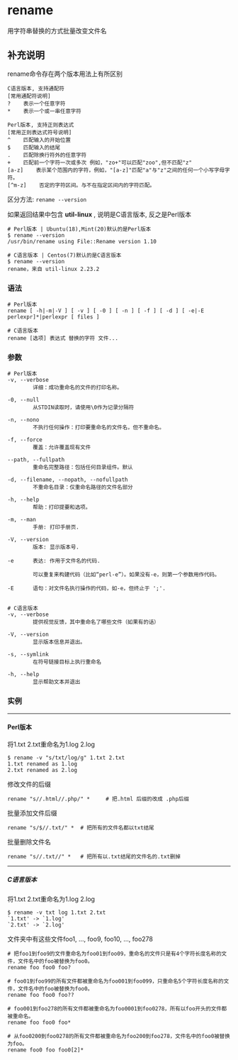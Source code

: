 #  rename

用字符串替换的方式批量改变文件名

##  补充说明

rename命令存在两个版本用法上有所区别

    
    
    C语言版本, 支持通配符
    [常用通配符说明]
    ?    表示一个任意字符
    *    表示一个或一串任意字符
    
    Perl版本, 支持正则表达式
    [常用正则表达式符号说明]
    ^    匹配输入的开始位置
    $    匹配输入的结尾
    .    匹配除换行符外的任意字符
    +    匹配前一个字符一次或多次 例如，"zo+"可以匹配"zoo",但不匹配"z"
    [a-z]    表示某个范围内的字符，例如，"[a-z]"匹配"a"与"z"之间的任何一个小写字母字符。
    [^m-z]    否定的字符区间。与不在指定区间内的字符匹配。
    

区分方法: ` rename --version `

如果返回结果中包含 **util-linux** , 说明是C语言版本, 反之是Perl版本

    
    
    # Perl版本 | Ubuntu(18),Mint(20)默认的是Perl版本
    $ rename --version
    /usr/bin/rename using File::Rename version 1.10
    
    # C语言版本 | Centos(7)默认的是C语言版本
    $ rename --version
    rename，来自 util-linux 2.23.2
    

###  语法

    
    
    # Perl版本
    rename [ -h|-m|-V ] [ -v ] [ -0 ] [ -n ] [ -f ] [ -d ] [ -e|-E perlexpr]*|perlexpr [ files ]
    
    # C语言版本
    rename [选项] 表达式 替换的字符 文件...
    

###  参数

    
    
    # Perl版本
    -v, --verbose
            详细：成功重命名的文件的打印名称。
    
    -0, --null
            从STDIN读取时，请使用\0作为记录分隔符
    
    -n, --nono
            不执行任何操作：打印要重命名的文件名，但不重命名。
    
    -f, --force
            覆盖：允许覆盖现有文件
    
    --path, --fullpath
            重命名完整路径：包括任何目录组件。默认
    
    -d, --filename, --nopath, --nofullpath
            不重命名目录：仅重命名路径的文件名部分
    
    -h, --help
            帮助：打印提要和选项。
    
    -m, --man
            手册: 打印手册页.
    
    -V, --version
            版本: 显示版本号.
    
    -e      表达: 作用于文件名的代码.
    
            可以重复来构建代码（比如“perl-e”）。如果没有-e，则第一个参数用作代码。
    
    -E      语句：对文件名执行操作的代码，如-e，但终止于 ';'.
    
    
    # C语言版本
    -v, --verbose
            提供视觉反馈，其中重命名了哪些文件（如果有的话）
    
    -V, --version
            显示版本信息并退出。
    
    -s, --symlink
            在符号链接目标上执行重命名
    
    -h, --help
            显示帮助文本并退出
    

###  实例

* * *

####  Perl版本

将1.txt 2.txt重命名为1.log 2.log

    
    
    $ rename -v "s/txt/log/g" 1.txt 2.txt
    1.txt renamed as 1.log
    2.txt renamed as 2.log
    

修改文件的后缀

    
    
    rename "s//.html//.php/" *     # 把.html 后缀的改成 .php后缀
    

批量添加文件后缀

    
    
    rename "s/$//.txt/" *  # 把所有的文件名都以txt结尾
    

批量删除文件名

    
    
    rename "s//.txt//" *   # 把所有以.txt结尾的文件名的.txt删掉
    

* * *

#####  C语言版本

将1.txt 2.txt重命名为1.log 2.log

    
    
    $ rename -v txt log 1.txt 2.txt
    `1.txt' -> `1.log'
    `2.txt' -> `2.log'
    

文件夹中有这些文件foo1, ..., foo9, foo10, ..., foo278

    
    
    # 把foo1到foo9的文件重命名为foo01到foo09，重命名的文件只是有4个字符长度名称的文件，文件名中的foo被替换为foo0。
    rename foo foo0 foo?
    
    # foo01到foo99的所有文件都被重命名为foo001到foo099，只重命名5个字符长度名称的文件，文件名中的foo被替换为foo0。
    rename foo foo0 foo??
    
    # foo001到foo278的所有文件都被重命名为foo0001到foo0278，所有以foo开头的文件都被重命名。
    rename foo foo0 foo*
    
    # 从foo0200到foo0278的所有文件都被重命名为foo200到foo278，文件名中的foo0被替换为foo。
    rename foo0 foo foo0[2]*
    

